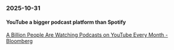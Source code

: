 ### 2025-10-31
#### YouTube a bigger podcast platform than Spotify
[A Billion People Are Watching Podcasts on YouTube Every Month - Bloomberg](https://www.bloomberg.com/news/articles/2025-02-26/a-billion-people-are-watching-podcasts-on-youtube-every-month?accessToken=eyJhbGciOiJIUzI1NiIsInR5cCI6IkpXVCJ9.eyJzb3VyY2UiOiJTdWJzY3JpYmVyR2lmdGVkQXJ0aWNsZSIsImlhdCI6MTc2MTkyOTQ0NiwiZXhwIjoxNzYyNTM0MjQ2LCJhcnRpY2xlSWQiOiJTU0FNVzdEV1JHRzAwMCIsImJjb25uZWN0SWQiOiI5QTg2QjY3RUZGOUE0OTA4OThBNjY4ODIwNTZGMDNFQiJ9.9QnCpG6W1eMiZ-EoV1DBFSAK4r7KzfpdILb3QfIPplY)

